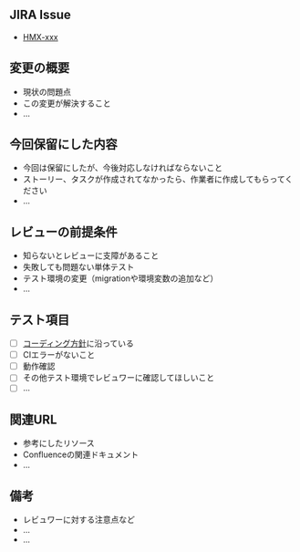 ## JIRA Issue

- [HMX-xxx](https://seedscompany.atlassian.net/browse/HMX-xxx)

## 変更の概要

- 現状の問題点
- この変更が解決すること
- ...

## 今回保留にした内容

- 今回は保留にしたが、今後対応しなければならないこと
- ストーリー、タスクが作成されてなかったら、作業者に作成してもらってください
- ...

## レビューの前提条件

- 知らないとレビューに支障があること
- 失敗しても問題ない単体テスト
- テスト環境の変更（migrationや環境変数の追加など）
- ...

## テスト項目

- [ ] [コーディング方針](https://seedscompany.atlassian.net/wiki/spaces/SXP/pages/5355700940/OPEN+backend)に沿っている
- [ ] CIエラーがないこと
- [ ] 動作確認
- [ ] その他テスト環境でレビュワーに確認してほしいこと
- [ ] ...

## 関連URL

- 参考にしたリソース
- Confluenceの関連ドキュメント
- ...

## 備考

- レビュワーに対する注意点など
- ...
- ...